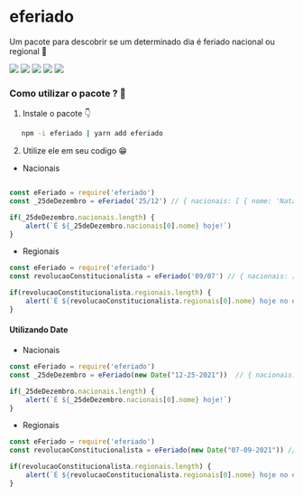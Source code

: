 # eferiado
Um pacote para descobrir se um determinado dia é feriado nacional ou regional 📅

![](https://img.shields.io/npm/dw/eferiado)
![](https://img.shields.io/npm/v/eferiado)
![](https://img.shields.io/github/contributors/paulohenriquesn/eferiado)
![](https://img.shields.io/npm/l/eferiado)
![](https://img.shields.io/github/license/paulohenriquesn/eferiado)

### Como utilizar o pacote ? 📝

1. Instale o pacote 👇

```sh
   npm -i eferiado | yarn add eferiado
   ```

2. Utilize ele em seu codigo 😁

* Nacionais

```js

const eFeriado = require('eferiado')
const _25deDezembro = eFeriado('25/12') // { nacionais: [ { nome: 'Natal' } ], regionais: [], data: '25/12' }

if(_25deDezembro.nacionais.length) {
    alert(`É ${_25deDezembro.nacionais[0].nome} hoje!`)
}

```

* Regionais
```js
const eFeriado = require('eferiado')
const revolucaoConstitucionalista = eFeriado('09/07') // { nacionais: [], regionais: [ { nome: 'Revolução Constitucionalista de 1932, também conhecida como Revolução de 1932 ou Guerra Paulista, foi o movimento armado ocorrido nos estados de São Paulo, Mato Grosso do Sul e Rio Grande do Sul, entre julho e outubro de 1932, que tinha por objetivo derrubar o governo provisório de Getúlio Vargas e convocar uma Assembleia Nacional Constituinte.', estado: 'SP' } ], data: '09/07' }

if(revolucaoConstitucionalista.regionais.length) {
    alert(`É ${revolucaoConstitucionalista.regionais[0].nome} hoje no estado de ${revolucaoConstitucionalista.regionais[0].estado}`)
}

```

#### Utilizando Date

* Nacionais
```js 
const eFeriado = require('eferiado')
const _25deDezembro = eFeriado(new Date("12-25-2021"))  // { nacionais: [ { nome: 'Natal' } ], regionais: [], data: '25/12' }

if(_25deDezembro.nacionais.length) {
    alert(`É ${_25deDezembro.nacionais[0].nome} hoje!`)
}
```

* Regionais
```js 
const eFeriado = require('eferiado')
const revolucaoConstitucionalista = eFeriado(new Date("07-09-2021")) // { nacionais: [], regionais: [ { nome: 'Revolução Constitucionalista de 1932, também conhecida como Revolução de 1932 ou Guerra Paulista, foi o movimento armado ocorrido nos estados de São Paulo, Mato Grosso do Sul e Rio Grande do Sul, entre julho e outubro de 1932, que tinha por objetivo derrubar o governo provisório de Getúlio Vargas e convocar uma Assembleia Nacional Constituinte.', estado: 'SP' } ], data: '09/07' }

if(revolucaoConstitucionalista.regionais.length) {
    alert(`É ${revolucaoConstitucionalista.regionais[0].nome} hoje no estado de ${revolucaoConstitucionalista.regionais[0].estado}`)
}
